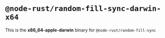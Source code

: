 # `@node-rust/random-fill-sync-darwin-x64`

This is the **x86_64-apple-darwin** binary for `@node-rust/random-fill-sync`

